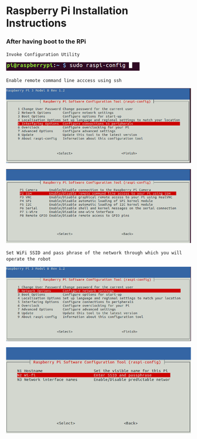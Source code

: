 # Raspberry Pi Installation Instructions
### After having boot to the RPi
`Invoke Configuration Utility`

![Step 1](/docs/images/1.png)

`Enable remote command line acccess using ssh`

![Step 2](/docs/images/2.png)

![Step 3](/docs/images/3.png)

`Set WiFi SSID and pass phrase of the network through which you will operate the robot`

![Step 4](/docs/images/4.png)


![Step 6](/docs/images/6.png)
